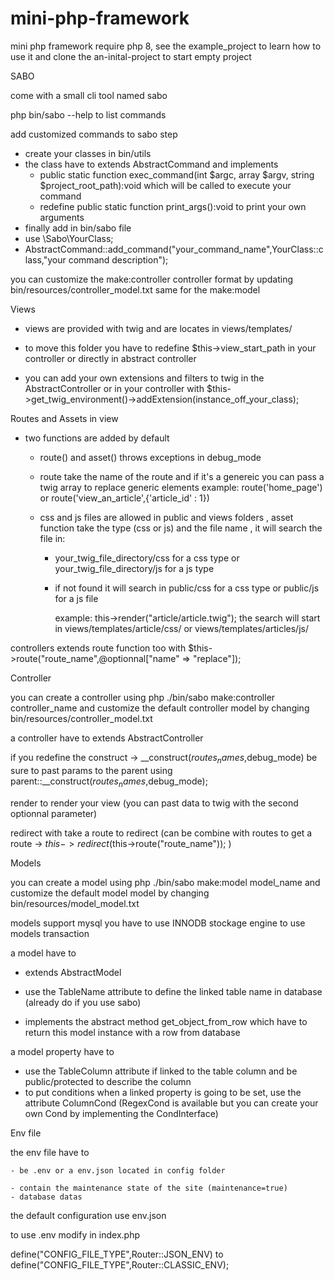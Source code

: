 # mini-php-framework
mini php framework require php 8, see the example_project to learn how to use it and clone the an-inital-project to start empty project

SABO

come with a small cli tool named sabo 

php bin/sabo --help to list commands

add customized commands to sabo step

  - create your classes in bin/utils
  - the class have to extends AbstractCommand and implements
    - public static function exec_command(int $argc, array $argv, string $project_root_path):void which will be called to execute your command
    - redefine public static function print_args():void to print your own arguments
  - finally add in bin/sabo file
  - use \Sabo\YourClass;
  - AbstractCommand::add_command("your_command_name",YourClass::class,"your command description");
  
you can customize the make:controller controller format by updating bin/resources/controller_model.txt same for the make:model
 
Views

- views are provided with twig and are locates in views/templates/

- to move this folder you have to redefine $this->view_start_path in your controller or directly in abstract controller

- you can add your own extensions and filters to twig in the AbstractController or in your controller with $this->get_twig_environment()->addExtension(instance_off_your_class);

Routes and Assets in view

- two functions are added by default 
    
    - route() and asset() throws exceptions in debug_mode
    
    - route take the name of the route and if it's a genereic you can pass a twig array to replace generic elements 
        example: route('home_page') or route('view_an_article',{'article_id' : 1})
        
    - css and js files are allowed in public and views folders , asset function take the type (css or js) and the file name , it will search the file in:
        - your_twig_file_directory/css for a css type or your_twig_file_directory/js for a js type
        
        - if not found it will search in public/css for a css type or public/js for a js file 
        
          example: this->render("article/article.twig"); the search will start in views/templates/article/css/ or views/templates/articles/js/

controllers extends route function too with $this->route("route_name",@optionnal["name" => "replace"]);

Controller

you can create a controller using php ./bin/sabo make:controller controller_name and customize the default controller model by changing bin/resources/controller_model.txt

a controller have to extends AbstractController

if you redefine the construct -> __construct($routes_names,$debug_mode) be sure to past params to the parent using parent::__construct($routes_names,$debug_mode);

render to render your view (you can past data to twig with the second optionnal parameter)

redirect with take a route to redirect (can be combine with routes to get a route -> $this->redirect($this->route("route_name")); )


Models

you can create a model using php ./bin/sabo make:model model_name and customize the default model model by changing bin/resources/model_model.txt

models support mysql you have to use INNODB stockage engine to use models transaction

a model have to
  
  - extends AbstractModel
  
  - use the TableName attribute to define the linked table name in database (already do if you use sabo)
  
  - implements the abstract method get_object_from_row which have to return this model instance with a row from database
  
a model property have to

  - use the TableColumn attribute if linked to the table column and be public/protected to describe the column
  - to put conditions when a linked property is going to be set, use the attribute ColumnCond (RegexCond is available but you can create your own Cond by implementing the CondInterface)
  
  Env file 
  
  the env file have to 
  
    - be .env or a env.json located in config folder
  
    - contain the maintenance state of the site (maintenance=true)
    - database datas
    
 the default configuration use env.json
 
 to use .env modify in index.php
 
 define("CONFIG_FILE_TYPE",Router::JSON_ENV) to define("CONFIG_FILE_TYPE",Router::CLASSIC_ENV);
 
 
 
 
